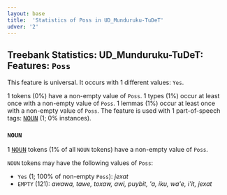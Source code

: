 ```yaml
---
layout: base
title:  'Statistics of Poss in UD_Munduruku-TuDeT'
udver: '2'
---
```


## Treebank Statistics: UD_Munduruku-TuDeT: Features: `Poss`

This feature is universal.
It occurs with 1 different values: `Yes`.

1 tokens (0%) have a non-empty value of `Poss`.
1 types (1%) occur at least once with a non-empty value of `Poss`.
1 lemmas (1%) occur at least once with a non-empty value of `Poss`.
The feature is used with 1 part-of-speech tags: <tt><a href="myu_tudet-pos-NOUN.html">NOUN</a></tt> (1; 0% instances).

### `NOUN`

1 <tt><a href="myu_tudet-pos-NOUN.html">NOUN</a></tt> tokens (1% of all `NOUN` tokens) have a non-empty value of `Poss`.

`NOUN` tokens may have the following values of `Poss`:

* `Yes` (1; 100% of non-empty `Poss`): <em>jexat</em>
* `EMPTY` (121): <em>awawa, tawe, toxaw, awi, puybit, 'a, iku, wa'e, i'it, jexat</em>

